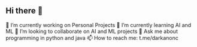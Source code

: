 ## Hi there 👋

🔭 I’m currently working on Personal Projects
🌱 I’m currently learning AI and ML
👯 I’m looking to collaborate on AI and ML projects
💬 Ask me about programming in python and java
📫 How to reach me: t.me/darkanonc

